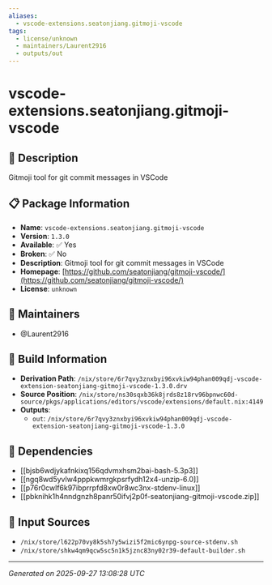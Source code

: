 ```yaml
---
aliases:
  - vscode-extensions.seatonjiang.gitmoji-vscode
tags:
  - license/unknown
  - maintainers/Laurent2916
  - outputs/out
---
```


# vscode-extensions.seatonjiang.gitmoji-vscode

## 📝 Description

Gitmoji tool for git commit messages in VSCode

## 📋 Package Information

- **Name**: `vscode-extensions.seatonjiang.gitmoji-vscode`
- **Version**: `1.3.0`
- **Available**: ✅ Yes
- **Broken**: ✅ No
- **Description**: Gitmoji tool for git commit messages in VSCode
- **Homepage**: [https://github.com/seatonjiang/gitmoji-vscode/](https://github.com/seatonjiang/gitmoji-vscode/)
- **License**: `unknown`
## 👥 Maintainers

- @Laurent2916


## 🔧 Build Information

- **Derivation Path**: `/nix/store/6r7qvy3znxbyi96xvkiw94phan009qdj-vscode-extension-seatonjiang-gitmoji-vscode-1.3.0.drv`
- **Source Position**: `/nix/store/ns30sqxb36k8jrds8z18rv96bpnwc60d-source/pkgs/applications/editors/vscode/extensions/default.nix:4149`
- **Outputs**:
  - `out`:  `/nix/store/6r7qvy3znxbyi96xvkiw94phan009qdj-vscode-extension-seatonjiang-gitmoji-vscode-1.3.0`

## 🔗 Dependencies

- [[bjsb6wdjykafnkixq156qdvmxhsm2bai-bash-5.3p3]]
- [[ngq8wd5yvlw4pppkwmrgkpsrfydh12x4-unzip-6.0]]
- [[p76r0cwlf6k97ibprrpfd8xw0r8wc3nx-stdenv-linux]]
- [[pbknihk1h4nndgnzh8panr50ifvj2p0f-seatonjiang-gitmoji-vscode.zip]]

## 📁 Input Sources

- `/nix/store/l622p70vy8k5sh7y5wizi5f2mic6ynpg-source-stdenv.sh`
- `/nix/store/shkw4qm9qcw5sc5n1k5jznc83ny02r39-default-builder.sh`

---
*Generated on 2025-09-27 13:08:28 UTC*
